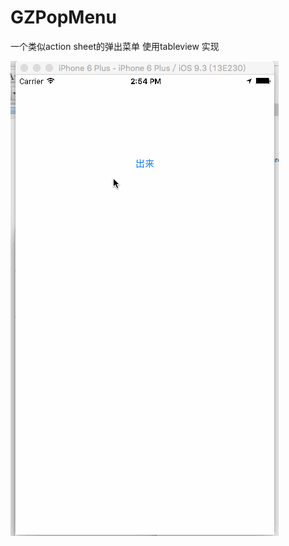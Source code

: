 # GZPopMenu
一个类似action sheet的弹出菜单
使用tableview 实现 



![](https://github.com/guoguoli/GZPopMenu/blob/master/showGZPopMenu.gif)
